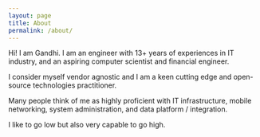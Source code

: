 ```yaml
---
layout: page
title: About
permalink: /about/
---
```


Hi! I am Gandhi. I am an engineer with 13+ years of experiences in IT industry, and an aspiring computer scientist and financial engineer.

I consider myself vendor agnostic and I am a keen cutting edge and open-source technologies practitioner. 

Many people think of me as highly proficient with IT infrastructure, mobile networking, system administration, and data platform / integration. 

I like to go low but also very capable to go high. 